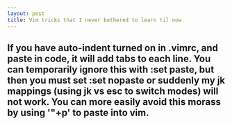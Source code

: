 ```yaml
---
layout: post
title: Vim tricks that I never bothered to learn til now
---
```

If you have auto-indent turned on in .vimrc, and paste in code, it will add tabs to each line. You can temporarily ignore this with :set paste, but then you must set :set nopaste or suddenly my jk mappings (using jk vs esc to switch modes) will not work.
You can more easily avoid this morass by using '"+p' to paste into vim.
-----
